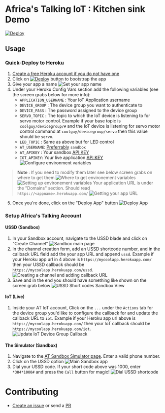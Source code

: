 # Africa's Talking IoT : Kitchen sink Demo

[![Deploy](https://www.herokucdn.com/deploy/button.svg)](https://heroku.com/deploy?template=https://github.com/africastalkingiotltd/kitchensink_web)

## Usage

### Quick-Deploy to Heroku 

1. [Create a free Heroku account if you do not have one](https://signup.heroku.com/) 
2. Click on [![Deploy](https://www.herokucdn.com/deploy/button.svg)](https://heroku.com/deploy?template=https://github.com/africastalkingiotltd/kitchensink_web) button to bootstrap the app 
3. Give your app a name ![Set your app name](./docs/assets/heroku4.png)
4. Under your Heroku Config Vars section  add the following variables (see the screen grabs below for more info):
    - `APPLICATION_USERNAME` : Your IoT Application username
    - `DEVICE_GROUP` : The device group you want to authenticate to
    - `DEVICE_PASS` : The password assigned to the device group
    - `SERVO_TOPIC` : The topic to which the IoT device is listening to for servo motor control. Example if your base topic is `coolguy/devicegroup/#` and the IoT device is listening for servo motor control command at `coolguy/devicegroup/servo` then this value should be `servo`.
    - `LED_TOPIC` : Same as above but for LED control
    - `AT_USERNAME`: [Preferrably](https://help.africastalking.com/en/articles/2249244-what-is-my-username-and-api-key) `sandbox` 
    - `AT_APIKEY` : Your sandbox [API KEY](https://help.africastalking.com/en/articles/1361037-how-do-i-generate-an-api-key)
    - `IOT_APIKEY`: Your live application [API KEY](https://help.africastalking.com/en/articles/1361037-how-do-i-generate-an-api-key) 
![Configure environment variables](./docs/assets/heroku5.png)

> **Note** : If you need to modify them later see below screen grabs on where to get them ![Where to get environement variables](./docs/assets/heroku1.png) ![Setting up environement variables](./docs/assets/heroku2.png) Your application URL is under the "Domains" section. Should read `https://<appname>.herokuapp.com/` ![Getting your app URL](./docs/assets/heroku3.png)  

5. Once you're done, click on the "Deploy App" button
![Deploy App](./docs/assets/heroku6.png)

### Setup Africa's Talking Account 

#### USSD (Sandbox) 

1. In your Sandbox account, navigate to the USSD blade and click on "Create Channel"
 ![Sandbox main page](./docs/assets/atsandbox1.png) 
2. In the channel creation form, add an USSD shortcode number, and in the callback URL field add the your app URL and append `ussd`. Example if your Heroku app url in 4 above is `https://mycoolapp.herokuapp.com/` then your USSD callback should be `https://mycoolapp.herokuapp.com/ussd`. 
![Creating a channel and adding callback URL](./docs/assets/atsandbox2.png) 
3. Save and in the end you should have something like shown on the screen grab below
![USSD Short codes Sandbox View](./docs/assets/atsandbox3.png) 

#### IoT (Live) 

1. Inside your AT IoT account, Click on the `...` under the `Actions` tab for the  device group you'd like to configure the callback for and update the callback URL to `iot`. Example if your Heroku app url  above is `https://mycoolapp.herokuapp.com/` then your IoT callback should be `https://mycoolapp.herokuapp.com/iot`. 
![Update IoT Device Group Callback](./docs/assets/atiot.png) 

#### The Simulator (Sandbox) 
1. Navigate to the [AT Sandbox Simulator page](https://simulator.africastalking.com:1517/). Enter a valid phone number.
2. Click on the USSD option
![Main Sandbox app](./docs/assets/sandboxapp1.png)
3. Dial your USSD code. If your short code above was 1000, enter `*384*1000#` and press the `Call` button for magic!
![Dial USSD shortcode](./docs/assets/sandboxapp2.png)

# Contributing 

- [Create an issue](https://github.com/africastalkingiotltd/devkitr1v1kitchensink_web/issues/new/choose) or send a [PR](https://github.com/africastalkingiotltd/devkitr1v1kitchensink_web/pulls)




